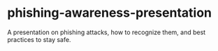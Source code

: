 # phishing-awareness-presentation
A presentation on phishing attacks, how to recognize them, and best practices to stay safe.
